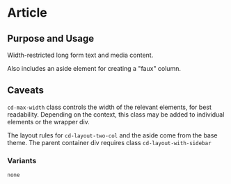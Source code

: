 # Article

## Purpose and Usage
Width-restricted long form text and media content.

Also includes an aside element for creating a "faux" column.
 
## Caveats
`cd-max-width` class controls the width of the relevant elements, for best readability. 
Depending on the context, this class may be added to individual elements or the wrapper div.

The layout rules for  `cd-layout-two-col` and the aside come from the base theme. The parent container div requires class
`cd-layout-with-sidebar`

### Variants

```
none

```
